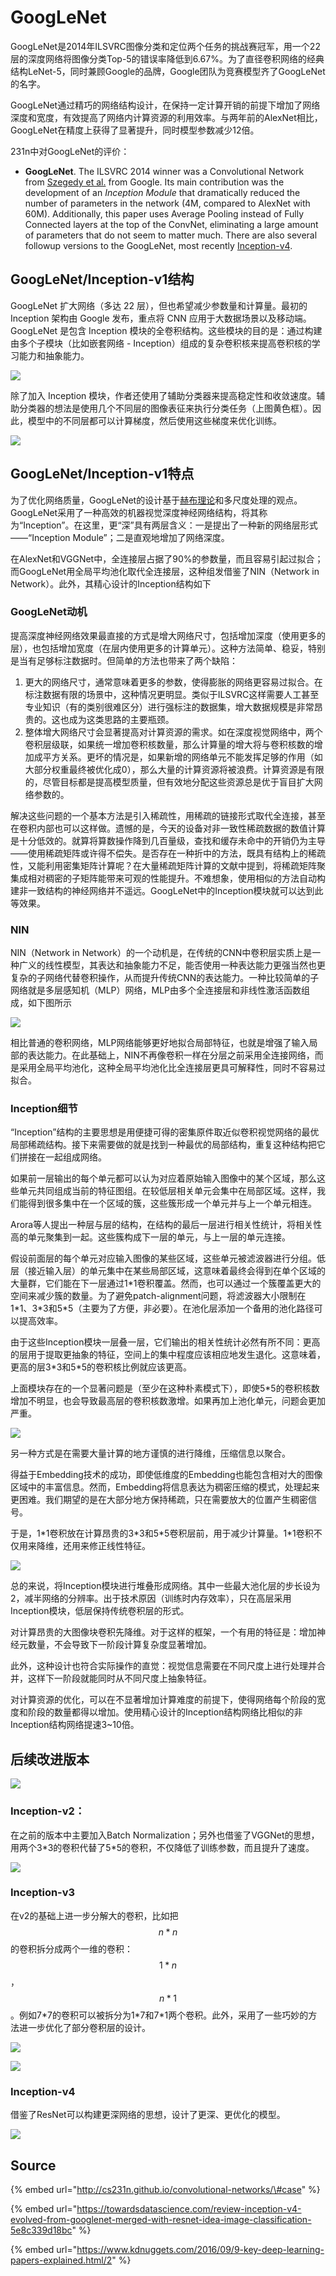 # GoogLeNet

GoogLeNet是2014年ILSVRC图像分类和定位两个任务的挑战赛冠军，用一个22层的深度网络将图像分类Top-5的错误率降低到6.67%。为了直径卷积网络的经典结构LeNet-5，同时兼顾Google的品牌，Google团队为竞赛模型齐了GoogLeNet的名字。

GoogLeNet通过精巧的网络结构设计，在保持一定计算开销的前提下增加了网络深度和宽度，有效提高了网络内计算资源的利用效率。与两年前的AlexNet相比，GoogLeNet在精度上获得了显著提升，同时模型参数减少12倍。

231n中对GoogLeNet的评价：

* **GoogLeNet**. The ILSVRC 2014 winner was a Convolutional Network from [Szegedy et al.](http://arxiv.org/abs/1409.4842) from Google. Its main contribution was the development of an _Inception Module_ that dramatically reduced the number of parameters in the network \(4M, compared to AlexNet with 60M\). Additionally, this paper uses Average Pooling instead of Fully Connected layers at the top of the ConvNet, eliminating a large amount of parameters that do not seem to matter much. There are also several followup versions to the GoogLeNet, most recently [Inception-v4](http://arxiv.org/abs/1602.07261).

## GoogLeNet/Inception-v1结构

GoogLeNet 扩大网络（多达 22 层），但也希望减少参数量和计算量。最初的 Inception 架构由 Google 发布，重点将 CNN 应用于大数据场景以及移动端。GoogLeNet 是包含 Inception 模块的全卷积结构。这些模块的目的是：通过构建由多个子模块（比如嵌套网络 - Inception）组成的复杂卷积核来提高卷积核的学习能力和抽象能力。

![](../../../.gitbook/assets/1_rxcdl9ov5yklyyks9xk-wa.png)

除了加入 Inception 模块，作者还使用了辅助分类器来提高稳定性和收敛速度。辅助分类器的想法是使用几个不同层的图像表征来执行分类任务（上图黄色框）。因此，模型中的不同层都可以计算梯度，然后使用这些梯度来优化训练。

![](../../../.gitbook/assets/googlenet2.png)

## GoogLeNet/Inception-v1特点

为了优化网络质量，GoogLeNet的设计基于[赫布理论](https://baike.baidu.com/item/%E8%B5%AB%E5%B8%83%E7%90%86%E8%AE%BA)和多尺度处理的观点。GoogLeNet采用了一种高效的机器视觉深度神经网络结构，将其称为“Inception”。在这里，更“深”具有两层含义：一是提出了一种新的网络层形式——“Inception Module”；二是直观地增加了网络深度。

在AlexNet和VGGNet中，全连接层占据了90%的参数量，而且容易引起过拟合；而GoogLeNet用全局平均池化取代全连接层，这种组发借鉴了NIN（Network in Network）。此外，其精心设计的Inception结构如下

### GoogLeNet动机

提高深度神经网络效果最直接的方式是增大网络尺寸，包括增加深度（使用更多的层），也包括增加宽度（在层内使用更多的计算单元）。这种方法简单、稳妥，特别是当有足够标注数据时。但简单的方法也带来了两个缺陷：

1. 更大的网络尺寸，通常意味着更多的参数，使得膨胀的网络更容易过拟合。在标注数据有限的场景中，这种情况更明显。类似于ILSVRC这样需要人工甚至专业知识（有的类别很难区分）进行强标注的数据集，增大数据规模是非常昂贵的。这也成为这类思路的主要瓶颈。
2. 整体增大网络尺寸会显著提高对计算资源的需求。如在深度视觉网络中，两个卷积层级联，如果统一增加卷积核数量，那么计算量的增大将与卷积核数的增加成平方关系。更坏的情况是，如果新增的网络单元不能发挥足够的作用（如大部分权重最终被优化成0），那么大量的计算资源将被浪费。计算资源是有限的，尽管目标都是提高模型质量，但有效地分配这些资源总是优于盲目扩大网络参数的。

解决这些问题的一个基本方法是引入稀疏性，用稀疏的链接形式取代全连接，甚至在卷积内部也可以这样做。遗憾的是，今天的设备对非一致性稀疏数据的数值计算是十分低效的。就算将算数操作降到几百量级，查找和缓存未命中的开销仍为主导——使用稀疏矩阵或许得不偿失。是否存在一种折中的方法，既具有结构上的稀疏性，又能利用密集矩阵计算呢？在大量稀疏矩阵计算的文献中提到，将稀疏矩阵聚集成相对稠密的子矩阵能带来可观的性能提升。不难想象，使用相似的方法自动构建非一致结构的神经网络并不遥远。GoogLeNet中的Inception模块就可以达到此等效果。

### NIN

NIN（Network in Network）的一个动机是，在传统的CNN中卷积层实质上是一种广义的线性模型，其表达和抽象能力不足，能否使用一种表达能力更强当然也更复杂的子网络代替卷积操作，从而提升传统CNN的表达能力。一种比较简单的子网络就是多层感知机（MLP）网络，MLP由多个全连接层和非线性激活函数组成，如下图所示

![](../../../.gitbook/assets/2-figure1-1.png)

相比普通的卷积网络，MLP网络能够更好地拟合局部特征，也就是增强了输入局部的表达能力。在此基础上，NIN不再像卷积一样在分层之前采用全连接网络，而是采用全局平均池化，这种全局平均池化比全连接层更具可解释性，同时不容易过拟合。

### Inception细节

“Inception”结构的主要思想是用便捷可得的密集原件取近似卷积视觉网络的最优局部稀疏结构。接下来需要做的就是找到一种最优的局部结构，重复这种结构把它们拼接在一起组成网络。

如果前一层输出的每个单元都可以认为对应着原始输入图像中的某个区域，那么这些单元共同组成当前的特征图组。在较低层相关单元会集中在局部区域。这样，我们能得到很多集中在一个区域的簇，这些簇形成一个单元并与上一个单元相连。

Arora等人提出一种层与层的结构，在结构的最后一层进行相关性统计，将相关性高的单元聚集到一起。这些簇构成下一层的单元，与上一层的单元连接。

假设前面层的每个单元对应输入图像的某些区域，这些单元被滤波器进行分组。低层（接近输入层）的单元集中在某些局部区域，这意味着最终会得到在单个区域的大量群，它们能在下一层通过1\*1卷积覆盖。然而，也可以通过一个簇覆盖更大的空间来减少簇的数量。为了避免patch-alignment问题，将滤波器大小限制在1\*1、3\*3和5\*5（主要为了方便，非必要）。在池化层添加一个备用的池化路径可以提高效率。

由于这些Inception模块一层叠一层，它们输出的相关性统计必然有所不同：更高的层用于提取更抽象的特征，空间上的集中程度应该相应地发生退化。这意味着，更高的层3\*3和5\*5的卷积核比例就应该更高。

上面模块存在的一个显著问题是（至少在这种朴素模式下），即使5\*5的卷积核数增加不明显，也会导致最高层的卷积核数激增。如果再加上池化单元，问题会更加严重。

![](../../../.gitbook/assets/googlenet4.png)

另一种方式是在需要大量计算的地方谨慎的进行降维，压缩信息以聚合。

得益于Embedding技术的成功，即使低维度的Embedding也能包含相对大的图像区域中的丰富信息。然而，Embedding将信息表达为稠密压缩的模式，处理起来更困难。我们期望的是在大部分地方保持稀疏，只在需要放大的位置产生稠密信号。

于是，1\*1卷积放在计算昂贵的3\*3和5\*5卷积层前，用于减少计算量。1\*1卷积不仅用来降维，还用来修正线性特征。

![](../../../.gitbook/assets/googlenet3.png)

总的来说，将Inception模块进行堆叠形成网络。其中一些最大池化层的步长设为2，减半网络的分辨率。出于技术原因（训练时内存效率），只在高层采用Inception模块，低层保持传统卷积层的形式。

对计算昂贵的大图像块卷积先降维。对于这样的框架，一个有用的特征是：增加神经元数量，不会导致下一阶段计算复杂度显著增加。

此外，这种设计也符合实际操作的直觉：视觉信息需要在不同尺度上进行处理并合并，这样下一阶段就能同时从不同尺度上抽象特征。

对计算资源的优化，可以在不显著增加计算难度的前提下，使得网络每个阶段的宽度和阶段的数量都得以增加。使用精心设计的Inception结构网络比相似的非Inception结构网络提速3~10倍。

## 后续改进版本

![](../../../.gitbook/assets/1_a0jzlowtokgwhcbht89tdq.png)

### Inception-v2：

在之前的版本中主要加入Batch Normalization；另外也借鉴了VGGNet的思想，用两个3\*3的卷积代替了5\*5的卷积，不仅降低了训练参数，而且提升了速度。

![](../../../.gitbook/assets/1_09gjuzs_eyh9kbxxjqcmdw.png)

### Inception-v3

在v2的基础上进一步分解大的卷积，比如把 $$n*n$$ 的卷积拆分成两个一维的卷积： $$1*n$$ ， $$n*1$$ 。例如7\*7的卷积可以被拆分为1\*7和7\*1两个卷积。此外，采用了一些巧妙的方法进一步优化了部分卷积层的设计。

![](../../../.gitbook/assets/1_kcif48yazikideesgv4zsq.png)

![](../../../.gitbook/assets/1__z-bkiqq41whax4vqcvwng.png)

### Inception-v4

借鉴了ResNet可以构建更深网络的思想，设计了更深、更优化的模型。

![](../../../.gitbook/assets/1_hj3cnngz6v76h38s7-otsa.png)

## Source

{% embed url="http://cs231n.github.io/convolutional-networks/\#case" %}

{% embed url="https://towardsdatascience.com/review-inception-v4-evolved-from-googlenet-merged-with-resnet-idea-image-classification-5e8c339d18bc" %}

{% embed url="https://www.kdnuggets.com/2016/09/9-key-deep-learning-papers-explained.html/2" %}





